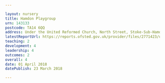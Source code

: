 ```yaml
---

layout: nursery
title: Hamdon Playgroup
urn: 143133
postcode: TA14 6QQ
address: Under the United Reformed Church, North Street, Stoke-Sub-Hamdon, Somerset, TA14 6QQ
latestReportUrl: https://reports.ofsted.gov.uk/provider/files/2771423/urn/143133.pdf
teaching: 2
development: 4
leadership: 4
outcomes: 2
overall: 4
date: 01 April 2018 
datePublish: 23 March 2018

---
```

